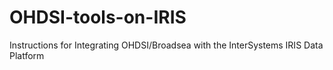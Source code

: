 # OHDSI-tools-on-IRIS
Instructions for Integrating OHDSI/Broadsea with the InterSystems IRIS Data Platform
